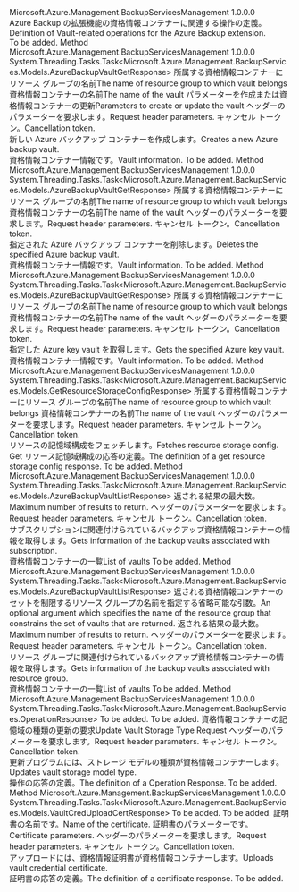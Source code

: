 <Type Name="IVaultOperations" FullName="Microsoft.Azure.Management.BackupServices.IVaultOperations">
  <TypeSignature Language="C#" Value="public interface IVaultOperations" />
  <TypeSignature Language="ILAsm" Value=".class public interface auto ansi abstract IVaultOperations" />
  <TypeSignature Language="DocId" Value="T:Microsoft.Azure.Management.BackupServices.IVaultOperations" />
  <TypeSignature Language="VB.NET" Value="Public Interface IVaultOperations" />
  <TypeSignature Language="F#" Value="type IVaultOperations = interface" />
  <AssemblyInfo>
    <AssemblyName>Microsoft.Azure.Management.BackupServicesManagement</AssemblyName>
    <AssemblyVersion>1.0.0.0</AssemblyVersion>
  </AssemblyInfo>
  <Interfaces />
  <Docs>
    <summary>
            <span data-ttu-id="32c30-101">Azure Backup の拡張機能の資格情報コンテナーに関連する操作の定義。</span><span class="sxs-lookup"><span data-stu-id="32c30-101">Definition of Vault-related operations for the Azure Backup extension.</span></span>
            </summary>
    <remarks>To be added.</remarks>
  </Docs>
  <Members>
    <Member MemberName="CreateOrUpdateAsync">
      <MemberSignature Language="C#" Value="public System.Threading.Tasks.Task&lt;Microsoft.Azure.Management.BackupServices.Models.AzureBackupVaultGetResponse&gt; CreateOrUpdateAsync (string resourceGroupName, string resourceName, Microsoft.Azure.Management.BackupServices.Models.AzureBackupVaultCreateOrUpdateParameters parameters, Microsoft.Azure.Management.BackupServices.Models.CustomRequestHeaders customRequestHeaders, System.Threading.CancellationToken cancellationToken);" />
      <MemberSignature Language="ILAsm" Value=".method public hidebysig newslot virtual instance class System.Threading.Tasks.Task`1&lt;class Microsoft.Azure.Management.BackupServices.Models.AzureBackupVaultGetResponse&gt; CreateOrUpdateAsync(string resourceGroupName, string resourceName, class Microsoft.Azure.Management.BackupServices.Models.AzureBackupVaultCreateOrUpdateParameters parameters, class Microsoft.Azure.Management.BackupServices.Models.CustomRequestHeaders customRequestHeaders, valuetype System.Threading.CancellationToken cancellationToken) cil managed" />
      <MemberSignature Language="DocId" Value="M:Microsoft.Azure.Management.BackupServices.IVaultOperations.CreateOrUpdateAsync(System.String,System.String,Microsoft.Azure.Management.BackupServices.Models.AzureBackupVaultCreateOrUpdateParameters,Microsoft.Azure.Management.BackupServices.Models.CustomRequestHeaders,System.Threading.CancellationToken)" />
      <MemberSignature Language="F#" Value="abstract member CreateOrUpdateAsync : string * string * Microsoft.Azure.Management.BackupServices.Models.AzureBackupVaultCreateOrUpdateParameters * Microsoft.Azure.Management.BackupServices.Models.CustomRequestHeaders * System.Threading.CancellationToken -&gt; System.Threading.Tasks.Task&lt;Microsoft.Azure.Management.BackupServices.Models.AzureBackupVaultGetResponse&gt;" Usage="iVaultOperations.CreateOrUpdateAsync (resourceGroupName, resourceName, parameters, customRequestHeaders, cancellationToken)" />
      <MemberType>Method</MemberType>
      <AssemblyInfo>
        <AssemblyName>Microsoft.Azure.Management.BackupServicesManagement</AssemblyName>
        <AssemblyVersion>1.0.0.0</AssemblyVersion>
      </AssemblyInfo>
      <ReturnValue>
        <ReturnType>System.Threading.Tasks.Task&lt;Microsoft.Azure.Management.BackupServices.Models.AzureBackupVaultGetResponse&gt;</ReturnType>
      </ReturnValue>
      <Parameters>
        <Parameter Name="resourceGroupName" Type="System.String" />
        <Parameter Name="resourceName" Type="System.String" />
        <Parameter Name="parameters" Type="Microsoft.Azure.Management.BackupServices.Models.AzureBackupVaultCreateOrUpdateParameters" />
        <Parameter Name="customRequestHeaders" Type="Microsoft.Azure.Management.BackupServices.Models.CustomRequestHeaders" />
        <Parameter Name="cancellationToken" Type="System.Threading.CancellationToken" />
      </Parameters>
      <Docs>
        <param name="resourceGroupName">
            <span data-ttu-id="32c30-102">所属する資格情報コンテナーにリソース グループの名前</span><span class="sxs-lookup"><span data-stu-id="32c30-102">The name of resource group to which vault belongs</span></span>
            </param>
        <param name="resourceName">
            <span data-ttu-id="32c30-103">資格情報コンテナーの名前</span><span class="sxs-lookup"><span data-stu-id="32c30-103">The name of the vault</span></span>
            </param>
        <param name="parameters">
            <span data-ttu-id="32c30-104">パラメーターを作成または資格情報コンテナーの更新</span><span class="sxs-lookup"><span data-stu-id="32c30-104">Parameters to create or update the vault</span></span>
            </param>
        <param name="customRequestHeaders">
            <span data-ttu-id="32c30-105">ヘッダーのパラメーターを要求します。</span><span class="sxs-lookup"><span data-stu-id="32c30-105">Request header parameters.</span></span>
            </param>
        <param name="cancellationToken">
            <span data-ttu-id="32c30-106">キャンセル トークン。</span><span class="sxs-lookup"><span data-stu-id="32c30-106">Cancellation token.</span></span>
            </param>
        <summary>
            <span data-ttu-id="32c30-107">新しい Azure バックアップ コンテナーを作成します。</span><span class="sxs-lookup"><span data-stu-id="32c30-107">Creates a new Azure backup vault.</span></span>
            </summary>
        <returns>
            <span data-ttu-id="32c30-108">資格情報コンテナー情報です。</span><span class="sxs-lookup"><span data-stu-id="32c30-108">Vault information.</span></span>
            </returns>
        <remarks>To be added.</remarks>
      </Docs>
    </Member>
    <Member MemberName="DeleteAsync">
      <MemberSignature Language="C#" Value="public System.Threading.Tasks.Task&lt;Microsoft.Azure.Management.BackupServices.Models.AzureBackupVaultGetResponse&gt; DeleteAsync (string resourceGroupName, string resourceName, Microsoft.Azure.Management.BackupServices.Models.CustomRequestHeaders customRequestHeaders, System.Threading.CancellationToken cancellationToken);" />
      <MemberSignature Language="ILAsm" Value=".method public hidebysig newslot virtual instance class System.Threading.Tasks.Task`1&lt;class Microsoft.Azure.Management.BackupServices.Models.AzureBackupVaultGetResponse&gt; DeleteAsync(string resourceGroupName, string resourceName, class Microsoft.Azure.Management.BackupServices.Models.CustomRequestHeaders customRequestHeaders, valuetype System.Threading.CancellationToken cancellationToken) cil managed" />
      <MemberSignature Language="DocId" Value="M:Microsoft.Azure.Management.BackupServices.IVaultOperations.DeleteAsync(System.String,System.String,Microsoft.Azure.Management.BackupServices.Models.CustomRequestHeaders,System.Threading.CancellationToken)" />
      <MemberSignature Language="F#" Value="abstract member DeleteAsync : string * string * Microsoft.Azure.Management.BackupServices.Models.CustomRequestHeaders * System.Threading.CancellationToken -&gt; System.Threading.Tasks.Task&lt;Microsoft.Azure.Management.BackupServices.Models.AzureBackupVaultGetResponse&gt;" Usage="iVaultOperations.DeleteAsync (resourceGroupName, resourceName, customRequestHeaders, cancellationToken)" />
      <MemberType>Method</MemberType>
      <AssemblyInfo>
        <AssemblyName>Microsoft.Azure.Management.BackupServicesManagement</AssemblyName>
        <AssemblyVersion>1.0.0.0</AssemblyVersion>
      </AssemblyInfo>
      <ReturnValue>
        <ReturnType>System.Threading.Tasks.Task&lt;Microsoft.Azure.Management.BackupServices.Models.AzureBackupVaultGetResponse&gt;</ReturnType>
      </ReturnValue>
      <Parameters>
        <Parameter Name="resourceGroupName" Type="System.String" />
        <Parameter Name="resourceName" Type="System.String" />
        <Parameter Name="customRequestHeaders" Type="Microsoft.Azure.Management.BackupServices.Models.CustomRequestHeaders" />
        <Parameter Name="cancellationToken" Type="System.Threading.CancellationToken" />
      </Parameters>
      <Docs>
        <param name="resourceGroupName">
            <span data-ttu-id="32c30-109">所属する資格情報コンテナーにリソース グループの名前</span><span class="sxs-lookup"><span data-stu-id="32c30-109">The name of resource group to which vault belongs</span></span>
            </param>
        <param name="resourceName">
            <span data-ttu-id="32c30-110">資格情報コンテナーの名前</span><span class="sxs-lookup"><span data-stu-id="32c30-110">The name of the vault</span></span>
            </param>
        <param name="customRequestHeaders">
            <span data-ttu-id="32c30-111">ヘッダーのパラメーターを要求します。</span><span class="sxs-lookup"><span data-stu-id="32c30-111">Request header parameters.</span></span>
            </param>
        <param name="cancellationToken">
            <span data-ttu-id="32c30-112">キャンセル トークン。</span><span class="sxs-lookup"><span data-stu-id="32c30-112">Cancellation token.</span></span>
            </param>
        <summary>
            <span data-ttu-id="32c30-113">指定された Azure バックアップ コンテナーを削除します。</span><span class="sxs-lookup"><span data-stu-id="32c30-113">Deletes the specified Azure backup vault.</span></span>
            </summary>
        <returns>
            <span data-ttu-id="32c30-114">資格情報コンテナー情報です。</span><span class="sxs-lookup"><span data-stu-id="32c30-114">Vault information.</span></span>
            </returns>
        <remarks>To be added.</remarks>
      </Docs>
    </Member>
    <Member MemberName="GetAsync">
      <MemberSignature Language="C#" Value="public System.Threading.Tasks.Task&lt;Microsoft.Azure.Management.BackupServices.Models.AzureBackupVaultGetResponse&gt; GetAsync (string resourceGroupName, string resourceName, Microsoft.Azure.Management.BackupServices.Models.CustomRequestHeaders customRequestHeaders, System.Threading.CancellationToken cancellationToken);" />
      <MemberSignature Language="ILAsm" Value=".method public hidebysig newslot virtual instance class System.Threading.Tasks.Task`1&lt;class Microsoft.Azure.Management.BackupServices.Models.AzureBackupVaultGetResponse&gt; GetAsync(string resourceGroupName, string resourceName, class Microsoft.Azure.Management.BackupServices.Models.CustomRequestHeaders customRequestHeaders, valuetype System.Threading.CancellationToken cancellationToken) cil managed" />
      <MemberSignature Language="DocId" Value="M:Microsoft.Azure.Management.BackupServices.IVaultOperations.GetAsync(System.String,System.String,Microsoft.Azure.Management.BackupServices.Models.CustomRequestHeaders,System.Threading.CancellationToken)" />
      <MemberSignature Language="F#" Value="abstract member GetAsync : string * string * Microsoft.Azure.Management.BackupServices.Models.CustomRequestHeaders * System.Threading.CancellationToken -&gt; System.Threading.Tasks.Task&lt;Microsoft.Azure.Management.BackupServices.Models.AzureBackupVaultGetResponse&gt;" Usage="iVaultOperations.GetAsync (resourceGroupName, resourceName, customRequestHeaders, cancellationToken)" />
      <MemberType>Method</MemberType>
      <AssemblyInfo>
        <AssemblyName>Microsoft.Azure.Management.BackupServicesManagement</AssemblyName>
        <AssemblyVersion>1.0.0.0</AssemblyVersion>
      </AssemblyInfo>
      <ReturnValue>
        <ReturnType>System.Threading.Tasks.Task&lt;Microsoft.Azure.Management.BackupServices.Models.AzureBackupVaultGetResponse&gt;</ReturnType>
      </ReturnValue>
      <Parameters>
        <Parameter Name="resourceGroupName" Type="System.String" />
        <Parameter Name="resourceName" Type="System.String" />
        <Parameter Name="customRequestHeaders" Type="Microsoft.Azure.Management.BackupServices.Models.CustomRequestHeaders" />
        <Parameter Name="cancellationToken" Type="System.Threading.CancellationToken" />
      </Parameters>
      <Docs>
        <param name="resourceGroupName">
            <span data-ttu-id="32c30-115">所属する資格情報コンテナーにリソース グループの名前</span><span class="sxs-lookup"><span data-stu-id="32c30-115">The name of resource group to which vault belongs</span></span>
            </param>
        <param name="resourceName">
            <span data-ttu-id="32c30-116">資格情報コンテナーの名前</span><span class="sxs-lookup"><span data-stu-id="32c30-116">The name of the vault</span></span>
            </param>
        <param name="customRequestHeaders">
            <span data-ttu-id="32c30-117">ヘッダーのパラメーターを要求します。</span><span class="sxs-lookup"><span data-stu-id="32c30-117">Request header parameters.</span></span>
            </param>
        <param name="cancellationToken">
            <span data-ttu-id="32c30-118">キャンセル トークン。</span><span class="sxs-lookup"><span data-stu-id="32c30-118">Cancellation token.</span></span>
            </param>
        <summary>
            <span data-ttu-id="32c30-119">指定した Azure key vault を取得します。</span><span class="sxs-lookup"><span data-stu-id="32c30-119">Gets the specified Azure key vault.</span></span>
            </summary>
        <returns>
            <span data-ttu-id="32c30-120">資格情報コンテナー情報です。</span><span class="sxs-lookup"><span data-stu-id="32c30-120">Vault information.</span></span>
            </returns>
        <remarks>To be added.</remarks>
      </Docs>
    </Member>
    <Member MemberName="GetResourceStorageConfigAsync">
      <MemberSignature Language="C#" Value="public System.Threading.Tasks.Task&lt;Microsoft.Azure.Management.BackupServices.Models.GetResourceStorageConfigResponse&gt; GetResourceStorageConfigAsync (string resourceGroupName, string resourceName, Microsoft.Azure.Management.BackupServices.Models.CustomRequestHeaders customRequestHeaders, System.Threading.CancellationToken cancellationToken);" />
      <MemberSignature Language="ILAsm" Value=".method public hidebysig newslot virtual instance class System.Threading.Tasks.Task`1&lt;class Microsoft.Azure.Management.BackupServices.Models.GetResourceStorageConfigResponse&gt; GetResourceStorageConfigAsync(string resourceGroupName, string resourceName, class Microsoft.Azure.Management.BackupServices.Models.CustomRequestHeaders customRequestHeaders, valuetype System.Threading.CancellationToken cancellationToken) cil managed" />
      <MemberSignature Language="DocId" Value="M:Microsoft.Azure.Management.BackupServices.IVaultOperations.GetResourceStorageConfigAsync(System.String,System.String,Microsoft.Azure.Management.BackupServices.Models.CustomRequestHeaders,System.Threading.CancellationToken)" />
      <MemberSignature Language="F#" Value="abstract member GetResourceStorageConfigAsync : string * string * Microsoft.Azure.Management.BackupServices.Models.CustomRequestHeaders * System.Threading.CancellationToken -&gt; System.Threading.Tasks.Task&lt;Microsoft.Azure.Management.BackupServices.Models.GetResourceStorageConfigResponse&gt;" Usage="iVaultOperations.GetResourceStorageConfigAsync (resourceGroupName, resourceName, customRequestHeaders, cancellationToken)" />
      <MemberType>Method</MemberType>
      <AssemblyInfo>
        <AssemblyName>Microsoft.Azure.Management.BackupServicesManagement</AssemblyName>
        <AssemblyVersion>1.0.0.0</AssemblyVersion>
      </AssemblyInfo>
      <ReturnValue>
        <ReturnType>System.Threading.Tasks.Task&lt;Microsoft.Azure.Management.BackupServices.Models.GetResourceStorageConfigResponse&gt;</ReturnType>
      </ReturnValue>
      <Parameters>
        <Parameter Name="resourceGroupName" Type="System.String" />
        <Parameter Name="resourceName" Type="System.String" />
        <Parameter Name="customRequestHeaders" Type="Microsoft.Azure.Management.BackupServices.Models.CustomRequestHeaders" />
        <Parameter Name="cancellationToken" Type="System.Threading.CancellationToken" />
      </Parameters>
      <Docs>
        <param name="resourceGroupName">
            <span data-ttu-id="32c30-121">所属する資格情報コンテナーにリソース グループの名前</span><span class="sxs-lookup"><span data-stu-id="32c30-121">The name of resource group to which vault belongs</span></span>
            </param>
        <param name="resourceName">
            <span data-ttu-id="32c30-122">資格情報コンテナーの名前</span><span class="sxs-lookup"><span data-stu-id="32c30-122">The name of the vault</span></span>
            </param>
        <param name="customRequestHeaders">
            <span data-ttu-id="32c30-123">ヘッダーのパラメーターを要求します。</span><span class="sxs-lookup"><span data-stu-id="32c30-123">Request header parameters.</span></span>
            </param>
        <param name="cancellationToken">
            <span data-ttu-id="32c30-124">キャンセル トークン。</span><span class="sxs-lookup"><span data-stu-id="32c30-124">Cancellation token.</span></span>
            </param>
        <summary>
            <span data-ttu-id="32c30-125">リソースの記憶域構成をフェッチします。</span><span class="sxs-lookup"><span data-stu-id="32c30-125">Fetches resource storage config.</span></span>
            </summary>
        <returns>
            <span data-ttu-id="32c30-126">Get リソース記憶域構成の応答の定義。</span><span class="sxs-lookup"><span data-stu-id="32c30-126">The definition of a get resource storage config response.</span></span>
            </returns>
        <remarks>To be added.</remarks>
      </Docs>
    </Member>
    <Member MemberName="ListAsync">
      <MemberSignature Language="C#" Value="public System.Threading.Tasks.Task&lt;Microsoft.Azure.Management.BackupServices.Models.AzureBackupVaultListResponse&gt; ListAsync (int top, Microsoft.Azure.Management.BackupServices.Models.CustomRequestHeaders customRequestHeaders, System.Threading.CancellationToken cancellationToken);" />
      <MemberSignature Language="ILAsm" Value=".method public hidebysig newslot virtual instance class System.Threading.Tasks.Task`1&lt;class Microsoft.Azure.Management.BackupServices.Models.AzureBackupVaultListResponse&gt; ListAsync(int32 top, class Microsoft.Azure.Management.BackupServices.Models.CustomRequestHeaders customRequestHeaders, valuetype System.Threading.CancellationToken cancellationToken) cil managed" />
      <MemberSignature Language="DocId" Value="M:Microsoft.Azure.Management.BackupServices.IVaultOperations.ListAsync(System.Int32,Microsoft.Azure.Management.BackupServices.Models.CustomRequestHeaders,System.Threading.CancellationToken)" />
      <MemberSignature Language="F#" Value="abstract member ListAsync : int * Microsoft.Azure.Management.BackupServices.Models.CustomRequestHeaders * System.Threading.CancellationToken -&gt; System.Threading.Tasks.Task&lt;Microsoft.Azure.Management.BackupServices.Models.AzureBackupVaultListResponse&gt;" Usage="iVaultOperations.ListAsync (top, customRequestHeaders, cancellationToken)" />
      <MemberType>Method</MemberType>
      <AssemblyInfo>
        <AssemblyName>Microsoft.Azure.Management.BackupServicesManagement</AssemblyName>
        <AssemblyVersion>1.0.0.0</AssemblyVersion>
      </AssemblyInfo>
      <ReturnValue>
        <ReturnType>System.Threading.Tasks.Task&lt;Microsoft.Azure.Management.BackupServices.Models.AzureBackupVaultListResponse&gt;</ReturnType>
      </ReturnValue>
      <Parameters>
        <Parameter Name="top" Type="System.Int32" />
        <Parameter Name="customRequestHeaders" Type="Microsoft.Azure.Management.BackupServices.Models.CustomRequestHeaders" />
        <Parameter Name="cancellationToken" Type="System.Threading.CancellationToken" />
      </Parameters>
      <Docs>
        <param name="top">
            <span data-ttu-id="32c30-127">返される結果の最大数。</span><span class="sxs-lookup"><span data-stu-id="32c30-127">Maximum number of results to return.</span></span>
            </param>
        <param name="customRequestHeaders">
            <span data-ttu-id="32c30-128">ヘッダーのパラメーターを要求します。</span><span class="sxs-lookup"><span data-stu-id="32c30-128">Request header parameters.</span></span>
            </param>
        <param name="cancellationToken">
            <span data-ttu-id="32c30-129">キャンセル トークン。</span><span class="sxs-lookup"><span data-stu-id="32c30-129">Cancellation token.</span></span>
            </param>
        <summary>
            <span data-ttu-id="32c30-130">サブスクリプションに関連付けられているバックアップ資格情報コンテナーの情報を取得します。</span><span class="sxs-lookup"><span data-stu-id="32c30-130">Gets information of the backup vaults associated with subscription.</span></span>
            </summary>
        <returns>
            <span data-ttu-id="32c30-131">資格情報コンテナーの一覧</span><span class="sxs-lookup"><span data-stu-id="32c30-131">List of vaults</span></span>
            </returns>
        <remarks>To be added.</remarks>
      </Docs>
    </Member>
    <Member MemberName="ListByResourceGroupAsync">
      <MemberSignature Language="C#" Value="public System.Threading.Tasks.Task&lt;Microsoft.Azure.Management.BackupServices.Models.AzureBackupVaultListResponse&gt; ListByResourceGroupAsync (string resourceGroupName, int top, Microsoft.Azure.Management.BackupServices.Models.CustomRequestHeaders customRequestHeaders, System.Threading.CancellationToken cancellationToken);" />
      <MemberSignature Language="ILAsm" Value=".method public hidebysig newslot virtual instance class System.Threading.Tasks.Task`1&lt;class Microsoft.Azure.Management.BackupServices.Models.AzureBackupVaultListResponse&gt; ListByResourceGroupAsync(string resourceGroupName, int32 top, class Microsoft.Azure.Management.BackupServices.Models.CustomRequestHeaders customRequestHeaders, valuetype System.Threading.CancellationToken cancellationToken) cil managed" />
      <MemberSignature Language="DocId" Value="M:Microsoft.Azure.Management.BackupServices.IVaultOperations.ListByResourceGroupAsync(System.String,System.Int32,Microsoft.Azure.Management.BackupServices.Models.CustomRequestHeaders,System.Threading.CancellationToken)" />
      <MemberSignature Language="F#" Value="abstract member ListByResourceGroupAsync : string * int * Microsoft.Azure.Management.BackupServices.Models.CustomRequestHeaders * System.Threading.CancellationToken -&gt; System.Threading.Tasks.Task&lt;Microsoft.Azure.Management.BackupServices.Models.AzureBackupVaultListResponse&gt;" Usage="iVaultOperations.ListByResourceGroupAsync (resourceGroupName, top, customRequestHeaders, cancellationToken)" />
      <MemberType>Method</MemberType>
      <AssemblyInfo>
        <AssemblyName>Microsoft.Azure.Management.BackupServicesManagement</AssemblyName>
        <AssemblyVersion>1.0.0.0</AssemblyVersion>
      </AssemblyInfo>
      <ReturnValue>
        <ReturnType>System.Threading.Tasks.Task&lt;Microsoft.Azure.Management.BackupServices.Models.AzureBackupVaultListResponse&gt;</ReturnType>
      </ReturnValue>
      <Parameters>
        <Parameter Name="resourceGroupName" Type="System.String" />
        <Parameter Name="top" Type="System.Int32" />
        <Parameter Name="customRequestHeaders" Type="Microsoft.Azure.Management.BackupServices.Models.CustomRequestHeaders" />
        <Parameter Name="cancellationToken" Type="System.Threading.CancellationToken" />
      </Parameters>
      <Docs>
        <param name="resourceGroupName">
            <span data-ttu-id="32c30-132">返される資格情報コンテナーのセットを制限するリソース グループの名前を指定する省略可能な引数。</span><span class="sxs-lookup"><span data-stu-id="32c30-132">An optional argument which specifies the name of the resource group that constrains the set of vaults that are returned.</span></span>
            </param>
        <param name="top">
            <span data-ttu-id="32c30-133">返される結果の最大数。</span><span class="sxs-lookup"><span data-stu-id="32c30-133">Maximum number of results to return.</span></span>
            </param>
        <param name="customRequestHeaders">
            <span data-ttu-id="32c30-134">ヘッダーのパラメーターを要求します。</span><span class="sxs-lookup"><span data-stu-id="32c30-134">Request header parameters.</span></span>
            </param>
        <param name="cancellationToken">
            <span data-ttu-id="32c30-135">キャンセル トークン。</span><span class="sxs-lookup"><span data-stu-id="32c30-135">Cancellation token.</span></span>
            </param>
        <summary>
            <span data-ttu-id="32c30-136">リソース グループに関連付けられているバックアップ資格情報コンテナーの情報を取得します。</span><span class="sxs-lookup"><span data-stu-id="32c30-136">Gets information of the backup vaults associated with resource group.</span></span>
            </summary>
        <returns>
            <span data-ttu-id="32c30-137">資格情報コンテナーの一覧</span><span class="sxs-lookup"><span data-stu-id="32c30-137">List of vaults</span></span>
            </returns>
        <remarks>To be added.</remarks>
      </Docs>
    </Member>
    <Member MemberName="UpdateStorageTypeAsync">
      <MemberSignature Language="C#" Value="public System.Threading.Tasks.Task&lt;Microsoft.Azure.Management.BackupServices.OperationResponse&gt; UpdateStorageTypeAsync (string resourceGroupName, string resourceName, Microsoft.Azure.Management.BackupServices.Models.UpdateVaultStorageTypeRequest updateVaultStorageTypeRequest, Microsoft.Azure.Management.BackupServices.Models.CustomRequestHeaders customRequestHeaders, System.Threading.CancellationToken cancellationToken);" />
      <MemberSignature Language="ILAsm" Value=".method public hidebysig newslot virtual instance class System.Threading.Tasks.Task`1&lt;class Microsoft.Azure.Management.BackupServices.OperationResponse&gt; UpdateStorageTypeAsync(string resourceGroupName, string resourceName, class Microsoft.Azure.Management.BackupServices.Models.UpdateVaultStorageTypeRequest updateVaultStorageTypeRequest, class Microsoft.Azure.Management.BackupServices.Models.CustomRequestHeaders customRequestHeaders, valuetype System.Threading.CancellationToken cancellationToken) cil managed" />
      <MemberSignature Language="DocId" Value="M:Microsoft.Azure.Management.BackupServices.IVaultOperations.UpdateStorageTypeAsync(System.String,System.String,Microsoft.Azure.Management.BackupServices.Models.UpdateVaultStorageTypeRequest,Microsoft.Azure.Management.BackupServices.Models.CustomRequestHeaders,System.Threading.CancellationToken)" />
      <MemberSignature Language="F#" Value="abstract member UpdateStorageTypeAsync : string * string * Microsoft.Azure.Management.BackupServices.Models.UpdateVaultStorageTypeRequest * Microsoft.Azure.Management.BackupServices.Models.CustomRequestHeaders * System.Threading.CancellationToken -&gt; System.Threading.Tasks.Task&lt;Microsoft.Azure.Management.BackupServices.OperationResponse&gt;" Usage="iVaultOperations.UpdateStorageTypeAsync (resourceGroupName, resourceName, updateVaultStorageTypeRequest, customRequestHeaders, cancellationToken)" />
      <MemberType>Method</MemberType>
      <AssemblyInfo>
        <AssemblyName>Microsoft.Azure.Management.BackupServicesManagement</AssemblyName>
        <AssemblyVersion>1.0.0.0</AssemblyVersion>
      </AssemblyInfo>
      <ReturnValue>
        <ReturnType>System.Threading.Tasks.Task&lt;Microsoft.Azure.Management.BackupServices.OperationResponse&gt;</ReturnType>
      </ReturnValue>
      <Parameters>
        <Parameter Name="resourceGroupName" Type="System.String" />
        <Parameter Name="resourceName" Type="System.String" />
        <Parameter Name="updateVaultStorageTypeRequest" Type="Microsoft.Azure.Management.BackupServices.Models.UpdateVaultStorageTypeRequest" />
        <Parameter Name="customRequestHeaders" Type="Microsoft.Azure.Management.BackupServices.Models.CustomRequestHeaders" />
        <Parameter Name="cancellationToken" Type="System.Threading.CancellationToken" />
      </Parameters>
      <Docs>
        <param name="resourceGroupName">To be added.</param>
        <param name="resourceName">To be added.</param>
        <param name="updateVaultStorageTypeRequest">
            <span data-ttu-id="32c30-138">資格情報コンテナーの記憶域の種類の更新の要求</span><span class="sxs-lookup"><span data-stu-id="32c30-138">Update Vault Storage Type Request</span></span>
            </param>
        <param name="customRequestHeaders">
            <span data-ttu-id="32c30-139">ヘッダーのパラメーターを要求します。</span><span class="sxs-lookup"><span data-stu-id="32c30-139">Request header parameters.</span></span>
            </param>
        <param name="cancellationToken">
            <span data-ttu-id="32c30-140">キャンセル トークン。</span><span class="sxs-lookup"><span data-stu-id="32c30-140">Cancellation token.</span></span>
            </param>
        <summary>
            <span data-ttu-id="32c30-141">更新プログラムには、ストレージ モデルの種類が資格情報コンテナーします。</span><span class="sxs-lookup"><span data-stu-id="32c30-141">Updates vault storage model type.</span></span>
            </summary>
        <returns>
            <span data-ttu-id="32c30-142">操作の応答の定義。</span><span class="sxs-lookup"><span data-stu-id="32c30-142">The definition of a Operation Response.</span></span>
            </returns>
        <remarks>To be added.</remarks>
      </Docs>
    </Member>
    <Member MemberName="UploadCertificateAsync">
      <MemberSignature Language="C#" Value="public System.Threading.Tasks.Task&lt;Microsoft.Azure.Management.BackupServices.Models.VaultCredUploadCertResponse&gt; UploadCertificateAsync (string resourceGroupName, string resourceName, string certificateName, Microsoft.Azure.Management.BackupServices.Models.VaultCredUploadCertRequest vaultCredUploadCertRequest, Microsoft.Azure.Management.BackupServices.Models.CustomRequestHeaders customRequestHeaders, System.Threading.CancellationToken cancellationToken);" />
      <MemberSignature Language="ILAsm" Value=".method public hidebysig newslot virtual instance class System.Threading.Tasks.Task`1&lt;class Microsoft.Azure.Management.BackupServices.Models.VaultCredUploadCertResponse&gt; UploadCertificateAsync(string resourceGroupName, string resourceName, string certificateName, class Microsoft.Azure.Management.BackupServices.Models.VaultCredUploadCertRequest vaultCredUploadCertRequest, class Microsoft.Azure.Management.BackupServices.Models.CustomRequestHeaders customRequestHeaders, valuetype System.Threading.CancellationToken cancellationToken) cil managed" />
      <MemberSignature Language="DocId" Value="M:Microsoft.Azure.Management.BackupServices.IVaultOperations.UploadCertificateAsync(System.String,System.String,System.String,Microsoft.Azure.Management.BackupServices.Models.VaultCredUploadCertRequest,Microsoft.Azure.Management.BackupServices.Models.CustomRequestHeaders,System.Threading.CancellationToken)" />
      <MemberSignature Language="F#" Value="abstract member UploadCertificateAsync : string * string * string * Microsoft.Azure.Management.BackupServices.Models.VaultCredUploadCertRequest * Microsoft.Azure.Management.BackupServices.Models.CustomRequestHeaders * System.Threading.CancellationToken -&gt; System.Threading.Tasks.Task&lt;Microsoft.Azure.Management.BackupServices.Models.VaultCredUploadCertResponse&gt;" Usage="iVaultOperations.UploadCertificateAsync (resourceGroupName, resourceName, certificateName, vaultCredUploadCertRequest, customRequestHeaders, cancellationToken)" />
      <MemberType>Method</MemberType>
      <AssemblyInfo>
        <AssemblyName>Microsoft.Azure.Management.BackupServicesManagement</AssemblyName>
        <AssemblyVersion>1.0.0.0</AssemblyVersion>
      </AssemblyInfo>
      <ReturnValue>
        <ReturnType>System.Threading.Tasks.Task&lt;Microsoft.Azure.Management.BackupServices.Models.VaultCredUploadCertResponse&gt;</ReturnType>
      </ReturnValue>
      <Parameters>
        <Parameter Name="resourceGroupName" Type="System.String" />
        <Parameter Name="resourceName" Type="System.String" />
        <Parameter Name="certificateName" Type="System.String" />
        <Parameter Name="vaultCredUploadCertRequest" Type="Microsoft.Azure.Management.BackupServices.Models.VaultCredUploadCertRequest" />
        <Parameter Name="customRequestHeaders" Type="Microsoft.Azure.Management.BackupServices.Models.CustomRequestHeaders" />
        <Parameter Name="cancellationToken" Type="System.Threading.CancellationToken" />
      </Parameters>
      <Docs>
        <param name="resourceGroupName">To be added.</param>
        <param name="resourceName">To be added.</param>
        <param name="certificateName">
            <span data-ttu-id="32c30-143">証明書の名前です。</span><span class="sxs-lookup"><span data-stu-id="32c30-143">Name of the certificate.</span></span>
            </param>
        <param name="vaultCredUploadCertRequest">
            <span data-ttu-id="32c30-144">証明書のパラメーターです。</span><span class="sxs-lookup"><span data-stu-id="32c30-144">Certificate parameters.</span></span>
            </param>
        <param name="customRequestHeaders">
            <span data-ttu-id="32c30-145">ヘッダーのパラメーターを要求します。</span><span class="sxs-lookup"><span data-stu-id="32c30-145">Request header parameters.</span></span>
            </param>
        <param name="cancellationToken">
            <span data-ttu-id="32c30-146">キャンセル トークン。</span><span class="sxs-lookup"><span data-stu-id="32c30-146">Cancellation token.</span></span>
            </param>
        <summary>
            <span data-ttu-id="32c30-147">アップロードには、資格情報証明書が資格情報コンテナーします。</span><span class="sxs-lookup"><span data-stu-id="32c30-147">Uploads vault credential certificate.</span></span>
            </summary>
        <returns>
            <span data-ttu-id="32c30-148">証明書の応答の定義。</span><span class="sxs-lookup"><span data-stu-id="32c30-148">The definition of a certificate response.</span></span>
            </returns>
        <remarks>To be added.</remarks>
      </Docs>
    </Member>
  </Members>
</Type>